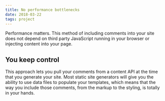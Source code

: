 ```yaml
---
title: No performance bottlenecks
date: 2018-03-22
tags: project
---
```


Performance matters. This method of including comments into your site does not depend on third party JavaScript running in your browser or injecting content into your page.

## You keep control

This approach lets you pull your comments from a content API at the time that you generate your site. Most static site generators will give you the ability to use data files to populate your templates, which means that the way you include those comments, from the markup to the styling, is totally in your hands.
